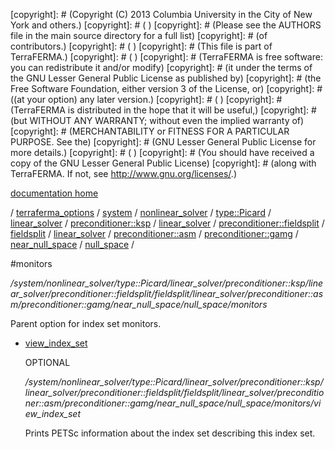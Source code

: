 [copyright]: # (Copyright (C) 2013 Columbia University in the City of New York and others.)
[copyright]: # ( )
[copyright]: # (Please see the AUTHORS file in the main source directory for a full list)
[copyright]: # (of contributors.)
[copyright]: # ( )
[copyright]: # (This file is part of TerraFERMA.)
[copyright]: # ( )
[copyright]: # (TerraFERMA is free software: you can redistribute it and/or modify)
[copyright]: # (it under the terms of the GNU Lesser General Public License as published by)
[copyright]: # (the Free Software Foundation, either version 3 of the License, or)
[copyright]: # ((at your option) any later version.)
[copyright]: # ( )
[copyright]: # (TerraFERMA is distributed in the hope that it will be useful,)
[copyright]: # (but WITHOUT ANY WARRANTY; without even the implied warranty of)
[copyright]: # (MERCHANTABILITY or FITNESS FOR A PARTICULAR PURPOSE. See the)
[copyright]: # (GNU Lesser General Public License for more details.)
[copyright]: # ( )
[copyright]: # (You should have received a copy of the GNU Lesser General Public License)
[copyright]: # (along with TerraFERMA. If not, see <http://www.gnu.org/licenses/>.)

[documentation home](Documentation)

/ [terraferma_options](../../../../../../../../../../../../../../terraferma_options.md) / [system](../../../../../../../../../../../../../system.md) / [nonlinear_solver](../../../../../../../../../../../../nonlinear_solver.md) / [type::Picard](../../../../../../../../../../../type__Picard.md) / [linear_solver](../../../../../../../../../../linear_solver.md) / [preconditioner::ksp](../../../../../../../../../preconditioner__ksp.md) / [linear_solver](../../../../../../../../linear_solver.md) / [preconditioner::fieldsplit](../../../../../../../preconditioner__fieldsplit.md) / [fieldsplit](../../../../../../fieldsplit.md) / [linear_solver](../../../../../linear_solver.md) / [preconditioner::asm](../../../../preconditioner__asm.md) / [preconditioner::gamg](../../../preconditioner__gamg.md) / [near_null_space](../../near_null_space.md) / [null_space](../null_space.md) /

#monitors

*/system/nonlinear_solver/type::Picard/linear_solver/preconditioner::ksp/linear_solver/preconditioner::fieldsplit/fieldsplit/linear_solver/preconditioner::asm/preconditioner::gamg/near_null_space/null_space/monitors*

Parent option for index set monitors.

* [view_index_set](monitors/view_index_set.md "child")

    OPTIONAL 

    */system/nonlinear_solver/type::Picard/linear_solver/preconditioner::ksp/linear_solver/preconditioner::fieldsplit/fieldsplit/linear_solver/preconditioner::asm/preconditioner::gamg/near_null_space/null_space/monitors/view_index_set*

    Prints PETSc information about the index set describing this index set.

[autogenerated]: # (This file was automatically generated from the schema file:/home/cwilson/repos/github/TerraFERMA/TerraFERMA/buckettools/schemas/solvers.rng.)

